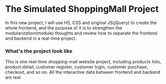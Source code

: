 # The Simulated ShoppingMall Project

In this new project, I will use H5, CSS and original JS(jQuery) to create the whole frontend, and the purpose of it is to strengthen the modularization(module) thoughts and review how to separate the frontend and backend in a real-time project.

### What's the project look like
This is one real-time shopping-mall website project, including products lists, product detail, customer register, customer login, customer purchase, checkout, and so on. All the interactive data between frontend and backend are real.


